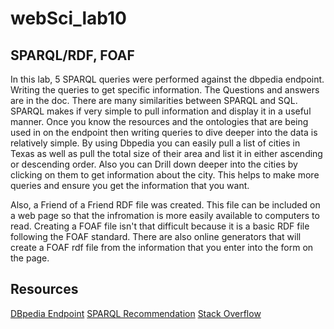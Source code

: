 webSci_lab10
============

SPARQL/RDF, FOAF
----------------

In this lab, 5 SPARQL queries were performed against the dbpedia endpoint. Writing the queries to get specific information. The Questions and answers are in the doc.
There are many similarities between SPARQL and SQL. SPARQL makes if very simple to pull information and display it in a useful manner. Once you know the resources and the ontologies that are being used in on the endpoint then writing queries to dive deeper into the data is relatively simple. By using Dbpedia you can easily pull a list of cities in Texas as well as pull the total size of their area and list it in either ascending or descending order. Also you can Drill down deeper into the cities by clicking on them to get information about the city. This helps to make more queries and ensure you get the information that you want. 

Also, a Friend of a Friend RDF file was created. This file can be included on a web page so that the infromation is more easily available to computers to read. Creating a FOAF file isn't that difficult because it is a basic RDF file following the FOAF standard. There are also online generators that will create a FOAF rdf file from the information that you enter into the form on the page. 

Resources
---------

[DBpedia Endpoint](http://dbpedia.org/sparql "DBpedia SPARQL endpoint")
[SPARQL Recommendation](http://www.w3.org/TR/rdf-sparql-query/ "SPARQL W3C Recommendation")
[Stack Overflow](http://stackoverflow.com/ "Stack Overflow")